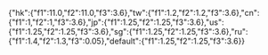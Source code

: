 {"hk":{"f1":11.0,"f2":11.0,"f3":3.6},"tw":{"f1":1.2,"f2":1.2,"f3":3.6},"cn":{"f1":1,"f2":1,"f3":3.6},"jp":{"f1":1.25,"f2":1.25,"f3":3.6},"us":{"f1":1.25,"f2":1.25,"f3":3.6},"sg":{"f1":1.25,"f2":1.25,"f3":3.6},"ru":{"f1":1.4,"f2":1.3,"f3":0.05},"default":{"f1":1.25,"f2":1.25,"f3":3.6}}
